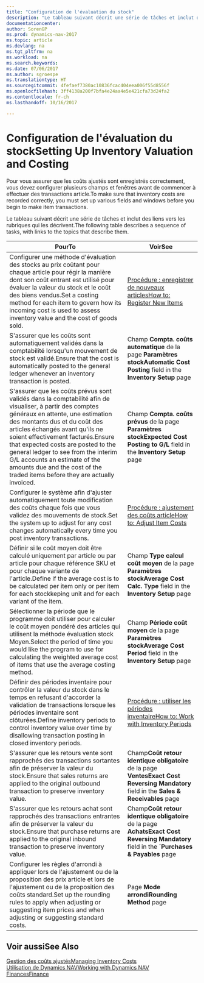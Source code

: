 ```yaml
---
title: "Configuration de l'évaluation du stock"
description: "Le tableau suivant décrit une série de tâches et inclut des liens vers les rubriques qui les décrivent."
documentationcenter: 
author: SorenGP
ms.prod: dynamics-nav-2017
ms.topic: article
ms.devlang: na
ms.tgt_pltfrm: na
ms.workload: na
ms.search.keywords: 
ms.date: 07/06/2017
ms.author: sgroespe
ms.translationtype: HT
ms.sourcegitcommit: 4fefaef7380ac10836fcac404eea006f55d8556f
ms.openlocfilehash: 3ff4138a200f7bfa4e24aa4e5e421cfa73d24fa2
ms.contentlocale: fr-ch
ms.lasthandoff: 10/16/2017

---
```

# <a name="setting-up-inventory-valuation-and-costing"></a><span data-ttu-id="0fcfa-103">Configuration de l'évaluation du stock</span><span class="sxs-lookup"><span data-stu-id="0fcfa-103">Setting Up Inventory Valuation and Costing</span></span>
<span data-ttu-id="0fcfa-104">Pour vous assurer que les coûts ajustés sont enregistrés correctement, vous devez configurer plusieurs champs et fenêtres avant de commencer à effectuer des transactions article.</span><span class="sxs-lookup"><span data-stu-id="0fcfa-104">To make sure that inventory costs are recorded correctly, you must set up various fields and windows before you begin to make item transactions.</span></span>

<span data-ttu-id="0fcfa-105">Le tableau suivant décrit une série de tâches et inclut des liens vers les rubriques qui les décrivent.</span><span class="sxs-lookup"><span data-stu-id="0fcfa-105">The following table describes a sequence of tasks, with links to the topics that describe them.</span></span>

|<span data-ttu-id="0fcfa-106">**Pour**</span><span class="sxs-lookup"><span data-stu-id="0fcfa-106">**To**</span></span>|<span data-ttu-id="0fcfa-107">**Voir**</span><span class="sxs-lookup"><span data-stu-id="0fcfa-107">**See**</span></span>|  
|------------|-------------|  
|<span data-ttu-id="0fcfa-108">Configurer une méthode d'évaluation des stocks au prix coûtant pour chaque article pour régir la manière dont son coût entrant est utilisé pour évaluer la valeur du stock et le coût des biens vendus.</span><span class="sxs-lookup"><span data-stu-id="0fcfa-108">Set a costing method for each item to govern how its incoming cost is used to assess inventory value and the cost of goods sold.</span></span>|[<span data-ttu-id="0fcfa-109">Procédure : enregistrer de nouveaux articles</span><span class="sxs-lookup"><span data-stu-id="0fcfa-109">How to: Register New Items</span></span>](inventory-how-register-new-items.md)|  
|<span data-ttu-id="0fcfa-110">S'assurer que les coûts sont automatiquement validés dans la comptabilité lorsqu'un mouvement de stock est validé.</span><span class="sxs-lookup"><span data-stu-id="0fcfa-110">Ensure that the cost is automatically posted to the general ledger whenever an inventory transaction is posted.</span></span>|<span data-ttu-id="0fcfa-111">Champ **Compta. coûts automatique** de la page **Paramètres stock**</span><span class="sxs-lookup"><span data-stu-id="0fcfa-111">**Automatic Cost Posting** field in the **Inventory Setup** page</span></span>|  
|<span data-ttu-id="0fcfa-112">S'assurer que les coûts prévus sont validés dans la comptabilité afin de visualiser, à partir des comptes généraux en attente, une estimation des montants dus et du coût des articles échangés avant qu'ils ne soient effectivement facturés.</span><span class="sxs-lookup"><span data-stu-id="0fcfa-112">Ensure that expected costs are posted to the general ledger to see from the interim G/L accounts an estimate of the amounts due and the cost of the traded items before they are actually invoiced.</span></span>|<span data-ttu-id="0fcfa-113">Champ **Compta. coûts prévus** de la page **Paramètres stock**</span><span class="sxs-lookup"><span data-stu-id="0fcfa-113">**Expected Cost Posting to G/L** field in the **Inventory Setup** page</span></span>|  
|<span data-ttu-id="0fcfa-114">Configurer le système afin d'ajuster automatiquement toute modification des coûts chaque fois que vous validez des mouvements de stock.</span><span class="sxs-lookup"><span data-stu-id="0fcfa-114">Set the system up to adjust for any cost changes automatically every time you post inventory transactions.</span></span>|[<span data-ttu-id="0fcfa-115">Procédure : ajustement des coûts article</span><span class="sxs-lookup"><span data-stu-id="0fcfa-115">How to: Adjust Item Costs</span></span>](inventory-how-adjust-item-costs.md)|  
|<span data-ttu-id="0fcfa-116">Définir si le coût moyen doit être calculé uniquement par article ou par article pour chaque référence SKU et pour chaque variante de l'article.</span><span class="sxs-lookup"><span data-stu-id="0fcfa-116">Define if the average cost is to be calculated per item only or per item for each stockkeping unit and for each variant of the item.</span></span>|<span data-ttu-id="0fcfa-117">Champ **Type calcul coût moyen** de la page **Paramètres stock**</span><span class="sxs-lookup"><span data-stu-id="0fcfa-117">**Average Cost Calc. Type** field in the **Inventory Setup** page</span></span>|  
|<span data-ttu-id="0fcfa-118">Sélectionner la période que le programme doit utiliser pour calculer le coût moyen pondéré des articles qui utilisent la méthode évaluation stock Moyen.</span><span class="sxs-lookup"><span data-stu-id="0fcfa-118">Select the period of time you would like the program to use for calculating the weighted average cost of items that use the average costing method.</span></span>|<span data-ttu-id="0fcfa-119">Champ **Période coût moyen** de la page **Paramètres stock**</span><span class="sxs-lookup"><span data-stu-id="0fcfa-119">**Average Cost Period** field in the **Inventory Setup** page</span></span>|  
|<span data-ttu-id="0fcfa-120">Définir des périodes inventaire pour contrôler la valeur du stock dans le temps en refusant d'accorder la validation de transactions lorsque les périodes inventaire sont clôturées.</span><span class="sxs-lookup"><span data-stu-id="0fcfa-120">Define inventory periods to control inventory value over time by disallowing transaction posting in closed inventory periods.</span></span>|[<span data-ttu-id="0fcfa-121">Procédure : utiliser les périodes inventaire</span><span class="sxs-lookup"><span data-stu-id="0fcfa-121">How to: Work with Inventory Periods</span></span>](finance-how-to-work-with-inventory-periods.md)|  
|<span data-ttu-id="0fcfa-122">S'assurer que les retours vente sont rapprochés des transactions sortantes afin de préserver la valeur du stock.</span><span class="sxs-lookup"><span data-stu-id="0fcfa-122">Ensure that sales returns are applied to the original outbound transaction to preserve inventory value.</span></span>|<span data-ttu-id="0fcfa-123">Champ**Coût retour identique obligatoire** de la page **Ventes**</span><span class="sxs-lookup"><span data-stu-id="0fcfa-123">**Exact Cost Reversing Mandatory** field in the **Sales & Receivables** page</span></span>|  
|<span data-ttu-id="0fcfa-124">S'assurer que les retours achat sont rapprochés des transactions entrantes afin de préserver la valeur du stock.</span><span class="sxs-lookup"><span data-stu-id="0fcfa-124">Ensure that purchase returns are applied to the original inbound transaction to preserve inventory value.</span></span>|<span data-ttu-id="0fcfa-125">Champ**Coût retour identique obligatoire** de la page **Achats**</span><span class="sxs-lookup"><span data-stu-id="0fcfa-125">**Exact Cost Reversing Mandatory** field in the **´Purchases & Payables** page</span></span>|
|<span data-ttu-id="0fcfa-126">Configurer les règles d'arrondi à appliquer lors de l'ajustement ou de la proposition des prix article et lors de l'ajustement ou de la proposition des coûts standard.</span><span class="sxs-lookup"><span data-stu-id="0fcfa-126">Set up the rounding rules to apply when adjusting or suggesting item prices and when adjusting or suggesting standard costs.</span></span>|<span data-ttu-id="0fcfa-127">Page **Mode arrondi**</span><span class="sxs-lookup"><span data-stu-id="0fcfa-127">**Rounding Method** page</span></span>|  

## <a name="see-also"></a><span data-ttu-id="0fcfa-128">Voir aussi</span><span class="sxs-lookup"><span data-stu-id="0fcfa-128">See Also</span></span>  
[<span data-ttu-id="0fcfa-129">Gestion des coûts ajustés</span><span class="sxs-lookup"><span data-stu-id="0fcfa-129">Managing Inventory Costs</span></span>](finance-manage-inventory-costs.md)  
[<span data-ttu-id="0fcfa-130">Utilisation de Dynamics NAV</span><span class="sxs-lookup"><span data-stu-id="0fcfa-130">Working with Dynamics NAV</span></span>](ui-work-product.md)  
[<span data-ttu-id="0fcfa-131">Finances</span><span class="sxs-lookup"><span data-stu-id="0fcfa-131">Finance</span></span>](finance.md)  

